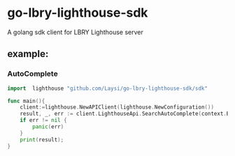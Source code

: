 # go-lbry-lighthouse-sdk
A golang sdk client for LBRY Lighthouse server

## example:
### AutoComplete

```go
import	lighthouse "github.com/Laysi/go-lbry-lighthouse-sdk/sdk"

func main(){
    client:=lighthouse.NewAPIClient(lighthouse.NewConfiguration())
	result, _, err := client.LighthouseApi.SearchAutoComplete(context.Background()).Nsfw(false).S("dragon").Execute()
	if err != nil {
		panic(err)
	}
	print(result);
}

```